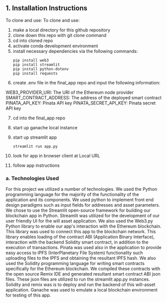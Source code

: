 
## 1. Installation Instructions <a name="Installation"></a>
To clone and use:
To clone and use:
1) make a local directory for this github repository
2) clone down this repo with git clone command
3) cd into cloned repo
4) activate conda development environment
5) install necessary dependencies via the following commands:
    ```
    pip install web3 
    pip install streamlit
    pip install python-dotenv 
    pip install requests 
    ```
6) create .env file in the final_app repo and input the following information:

WEB3_PROVIDER_URI: The URI of the Ethereum node provider
SMART_CONTRACT_ADDRESS: The address of the deployed smart contract
PINATA_API_KEY: Pinata API key
PINATA_SECRET_API_KEY: Pinata secret API key

7) cd into the final_app repo

8) start up ganache local instance
9) start up streamlit app
   ``` 
   streamlit run app.py
   ```
10) look for app in browser client at Local URL 
11) follow app instructions


### a. Technologies Used <a name="Technologies"></a>
For this project we utilized a number of technologies. We used the Python programming language for the majority of the functionality of the application and its components. We used python to implement front end design paradigms such as input fields for addresses and asset parameters. We chose to use the Streamlit open-source framework for building our blockchain app in Python. Streamlit was utilized for the development of our user friendly UI for the will asset application. We also used the Web3.py Python library to enable our app's interaction with the Ethereum blockchain. This library was used to connect this app to the blockchain network. This library enables loading of the contract ABI (Application Binary Interface), interaction with the backend Solidity smart contract, in addition to the execution of transactions. Pinata was used also in the application to provide easy access to IPFS (InterPlanetary File System) functionality such uploading files to the IPFS and obtaining the resultant IPFS hash. We also used the Solidity programming language for writing smart contracts specifically for the Ethereum blockchain. We compiled these contracts with the open source Remix IDE and generated resultant smart contract ABI json files. These json files are utilized to run the streamlit app.py instances. Solidity and remix was is to deploy and run the backend of this will-asset application. Ganache was used to emulate a local blockchain environment for testing of this app. 




